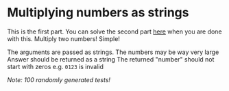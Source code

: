 # Multiplying numbers as strings

This is the first part. You can solve the second part [here](https://www.codewars.com/kata/multiplying-numbers-as-strings-part-ii/javascript) when you are done with this. Multiply two numbers! Simple!

The arguments are passed as strings.
The numbers may be way very large
Answer should be returned as a string
The returned "number" should not start with zeros e.g. `0123` is invalid

_Note: 100 randomly generated tests!_